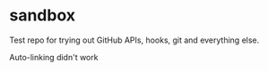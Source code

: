 sandbox
=======

Test repo for trying out GitHub APIs, hooks, git and everything else.

Auto-linking didn't work
